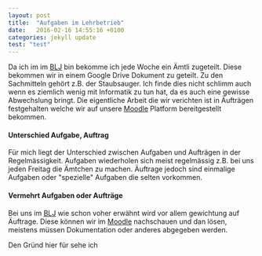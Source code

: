 ```yaml
---
layout: post
title:  "Aufgaben im Lehrbetrieb"
date:   2016-02-16 14:55:16 +0100
categories: jekyll update
test: "test"
---
```

Da ich im im [BLJ] bin bekomme ich jede Woche ein Ämtli zugeteilt. Diese bekommen wir in einem Google Drive Dokument zu geteilt. Zu den Sachmitteln gehört z.B. der Staubsauger. Ich finde dies nicht schlimm auch wenn es ziemlich wenig mit Informatik zu tun hat, da es auch eine gewisse Abwechslung bringt. Die eigentliche Arbeit die wir verichten ist in Äufträgen festgehalten welche wir auf unsere [Moodle] Platform bereitgestellt bekommen.
#### Unterschied Aufgabe, Auftrag
Für mich liegt der Unterschied zwischen Aufgaben und Aufträgen in der Regelmässigkeit. Aufgaben wiederholen sich meist regelmässig z.B. bei uns jeden Freitag die Ämtchen zu machen. Äuftrage jedoch sind einmalige Aufgaben oder "spezielle" Aufgaben die selten vorkommen.
#### Vermehrt Aufgaben oder Aufträge 
Bei uns im [BLJ] wie schon voher erwähnt wird vor allem gewichtung auf Äuftrage. Diese können wir im [Moodle] nachschauen und dan lösen, meistens müssen Dokumentation oder anderes abgegeben werden.

Den Gründ hier für sehe ich

[BLJ]: <http://blj.zbw.ch>
[Moodle]: <https://lernen.zbw.ch>


